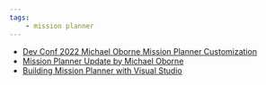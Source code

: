 ```yaml
---
tags:
    - mission planner
---
```


- [Dev Conf 2022 Michael Oborne Mission Planner Customization](https://youtu.be/UEVgGTPAhws)
- [Mission Planner Update by Michael Oborne](https://youtu.be/2qRfqWBSvXg)
- [Building Mission Planner with Visual Studio](https://ardupilot.org/dev/docs/building-mission-planner.html)
